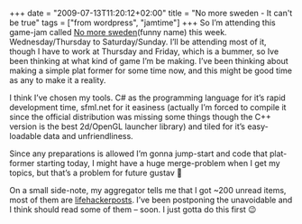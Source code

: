 +++
date = "2009-07-13T11:20:12+02:00"
title = "No more sweden - It can't be true"
tags = ["from wordpress", "jamtime"]
+++
So I’m attending this game-jam called [No more sweden](http://www.nomoresweden.com/nms-2009/)(funny name) this week. Wednesday/Thursday to Saturday/Sunday. I’ll be attending most of it, though I have to work at Thursday and Friday, which is a bummer,  so Ive been thinking at what kind of game I’m be making. I’ve been thinking about making a simple plat former for some time now, and this might be good time as any to make it a reality.

I think I’ve chosen my tools. C# as the programming language for it’s rapid development time, sfml.net for it easiness (actually I’m forced to compile it since the official distribution was missing some things though the C++ version is the best 2d/OpenGL launcher library) and tiled for it’s easy-loadable data and unfriendliness.

Since any preparations is allowed I’m gonna jump-start and code that plat-former starting today, I might have a huge merge-problem when I get my topics, but that’s a problem for future gustav 🙂

On a small side-note, my aggregator tells me that I got ~200 unread items, most of them are [lifehackerposts](http://lifehacker.com/). I’ve been postponing the unavoidable and I think should read some of them – soon. I just gotta do this first 😉
